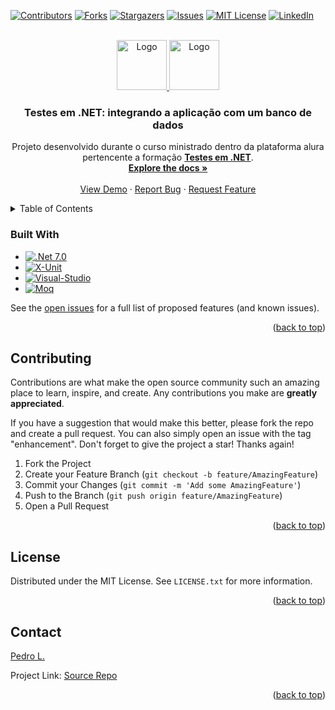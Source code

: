<a name="readme-top" id="readme-top"></a>

[![Contributors][contributors-shield]][contributors-url]
[![Forks][forks-shield]][forks-url]
[![Stargazers][stars-shield]][stars-url]
[![Issues][issues-shield]][issues-url]
[![MIT License][license-shield]][license-url]
[![LinkedIn][linkedin-shield]][linkedin-url]

<!-- PROJECT LOGO -->
<br />
<div align="center">
  <a href="https://github.com/pedrolssilva/Curso-Testes_em_DotNet-Testando_softwar">
    <img src="https://seeklogo.com/images/C/c-logo-A44DB3D53C-seeklogo.com.png" alt="Logo" width="80" height="80">
    <img src="https://www.nuget.org/profiles/xunit/avatar?imageSize=512" alt="Logo" width="80" height="80">
  </a>

<h3 align="center">Testes em .NET: integrando a aplicação com um banco de dados</h3>

  <p align="center">
    Projeto desenvolvido durante o curso ministrado dentro da plataforma alura pertencente a formação <a href="https://cursos.alura.com.br/formacao-testes-em-dotnet"><strong>Testes em .NET</strong></a>.
    <br />
    <a href="https://cursos.alura.com.br/course/testes-net-integrando-aplicacao-banco-dados"><strong>Explore the docs »</strong></a>
    <br />
    <br />
    <a href="https://cursos.alura.com.br/course/testes-net-integrando-aplicacao-banco-dados">View Demo</a>
    ·
    <a href="https://github.com/pedrolssilva/Curso-Testes_em_DotNet-Testando_softwar/issues">Report Bug</a>
    ·
    <a href="https://github.com/pedrolssilva/Curso-Testes_em_DotNet-Testando_softwar/issues">Request Feature</a>
  </p>
</div>

<!-- TABLE OF CONTENTS -->
<details>
  <summary>Table of Contents</summary>
  <ol>
    <li>
      <a href="#about-the-project">About The Project</a>
      <ul>
        <li><a href="#built-with">Built With</a></li>
      </ul>
    </li>
    <!-- <li>
      <a href="#getting-started">Getting Started</a>
      <ul>
        <li><a href="#prerequisites">Prerequisites</a></li>
        <li><a href="#installation">Installation</a></li>
      </ul>
    </li>
    <li><a href="#usage">Usage</a></li>
    <li><a href="#roadmap">Roadmap</a></li> -->
    <li><a href="#contributing">Contributing</a></li>
    <li><a href="#license">License</a></li>
    <li><a href="#contact">Contact</a></li>
    <!-- <li><a href="#acknowledgments">Acknowledgments</a></li> -->
  </ol>
</details>

<!-- ABOUT THE PROJECT -->

<!-- ## About The Project -->

<!-- [![Product Name Screen Shot][product-screenshot]](https://example.com) -->

<!-- This project course is part of the [Test in .NET Formation]

<p align="right">(<a href="#readme-top">back to top</a>)</p> -->

### Built With

- [![.Net 7.0][.Net-7.0]][.NET-url]
- [![X-Unit][X-Unit]][X-Unit-url]
- [![Visual-Studio]][Visual-Studio-url]
- [![Moq]][Moq-url]

<!-- <p align="right">(<a href="#readme-top">back to top</a>)</p> -->

<!-- GETTING STARTED -->

<!-- ## Getting Started

This is an example of how you may give instructions on setting up your project locally.
To get a local copy up and running follow these simple example steps. -->

<!-- ### Prerequisites

This is an example of how to list things you need to use the software and how to install them.

- npm
  ```sh
  npm install npm@latest -g
  ```

### Installation

1. Get a free API Key at [https://example.com](https://example.com)
2. Clone the repo
   ```sh
   git clone https://github.com/pedrolssilva/Curso-Testes_em_DotNet-Testando_software.git
   ```
3. Install NPM packages
   ```sh
   npm install
   ```
4. Enter your API in `config.js`
   ```js
   const API_KEY = 'ENTER YOUR API'
   ```

<p align="right">(<a href="#readme-top">back to top</a>)</p> -->

<!-- USAGE EXAMPLES -->

<!-- ## Usage

Use this space to show useful examples of how a project can be used. Additional screenshots, code examples and demos work well in this space. You may also link to more resources.

_For more examples, please refer to the [Documentation](https://example.com)_

<p align="right">(<a href="#readme-top">back to top</a>)</p>

<!-- ROADMAP -->

<!-- ## Roadmap

- [ ] Feature 1
- [ ] Feature 2
- [ ] Feature 3
  - [ ] Nested Feature -->

See the [open issues](https://github.com/pedrolssilva/Curso-Testes_em_DotNet-Testando_softwar/issues) for a full list of proposed features (and known issues).

<p align="right">(<a href="#readme-top">back to top</a>)</p>

<!-- CONTRIBUTING -->

## Contributing

Contributions are what make the open source community such an amazing place to learn, inspire, and create. Any contributions you make are **greatly appreciated**.

If you have a suggestion that would make this better, please fork the repo and create a pull request. You can also simply open an issue with the tag "enhancement".
Don't forget to give the project a star! Thanks again!

1. Fork the Project
2. Create your Feature Branch (`git checkout -b feature/AmazingFeature`)
3. Commit your Changes (`git commit -m 'Add some AmazingFeature'`)
4. Push to the Branch (`git push origin feature/AmazingFeature`)
5. Open a Pull Request

<p align="right">(<a href="#readme-top">back to top</a>)</p>

<!-- LICENSE -->

## License

Distributed under the MIT License. See `LICENSE.txt` for more information.

<p align="right">(<a href="#readme-top">back to top</a>)</p>

<!-- CONTACT -->

## Contact

[Pedro L.](mailto:pedrolssilva@hotmail.com)

Project Link: [Source Repo](https://github.com/pedrolssilva/Curso-Testes_em_DotNet-Testando_softwar/)

<p align="right">(<a href="#readme-top">back to top</a>)</p>

<!-- ACKNOWLEDGMENTS -->

<!-- ## Acknowledgments

- []()
- []()
- []()

<p align="right">(<a href="#readme-top">back to top</a>)</p> -->

<!-- MARKDOWN LINKS & IMAGES -->
<!-- https://www.markdownguide.org/basic-syntax/#reference-style-links -->

[contributors-shield]: https://img.shields.io/github/contributors/pedrolssilva/Curso-Testes_em_DotNet-Testando_softwar.svg?style=for-the-badge
[contributors-url]: https://github.com/pedrolssilva/Curso-Testes_em_DotNet-Testando_softwar/graphs/contributors
[forks-shield]: https://img.shields.io/github/forks/pedrolssilva/Curso-Testes_em_DotNet-Testando_softwar.svg?style=for-the-badge
[forks-url]: https://github.com/pedrolssilva/Curso-Testes_em_DotNet-Testando_softwar/network/members
[stars-shield]: https://img.shields.io/github/stars/pedrolssilva/Curso-Testes_em_DotNet-Testando_softwar.svg?style=for-the-badge
[stars-url]: https://github.com/pedrolssilva/Curso-Testes_em_DotNet-Testando_softwar/stargazers
[issues-shield]: https://img.shields.io/github/issues/pedrolssilva/Curso-Testes_em_DotNet-Testando_softwar.svg?style=for-the-badge
[issues-url]: https://github.com/pedrolssilva/Curso-Testes_em_DotNet-Testando_softwar/issues
[license-shield]: https://img.shields.io/github/license/pedrolssilva/Curso-Testes_em_DotNet-Testando_softwar.svg?style=for-the-badge
[license-url]: https://github.com/pedrolssilva/Curso-Testes_em_DotNet-Testando_softwar/blob/master/LICENSE.txt
[linkedin-shield]: https://img.shields.io/badge/-LinkedIn-black.svg?style=for-the-badge&logo=linkedin&colorB=555
[linkedin-url]: https://linkedin.com/in/pedrolssilva
[product-screenshot]: images/screenshot.png
[.NET-7.0]: https://img.shields.io/badge/.NET-purple?style=for-the-badge&logo=csharp&logoColor=white
[X-Unit]: https://img.shields.io/badge/xunit-ffffff.svg?&style=for-the-badge&logo=X&logoColor=black
[Visual-Studio]: https://img.shields.io/badge/Visual_Studio-5d2b90?style=for-the-badge&logo=visualstudio&logoColor=white
[Moq]: https://img.shields.io/badge/Moq-000?style=for-the-badge&logo=moqups&logoColor=white
[X-Unit-url]: https://xunit.net/
[.NET-url]: https://dotnet.microsoft.com/pt-br/download
[Visual-Studio-url]: https://visualstudio.microsoft.com/pt-br/
[Moq-url]: https://documentation.help/
